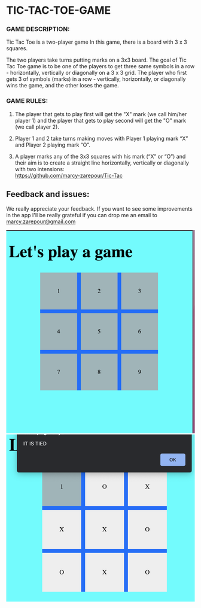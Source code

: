 # TIC-TAC-TOE-GAME
### GAME DESCRIPTION:

Tic Tac Toe is a two-player game In this game, there is a board with 3 x 3 squares.<br/>

The two players take turns putting marks on a 3x3 board. The goal of Tic Tac Toe game is to be one of the players to get three same symbols in a row - horizontally, vertically or diagonally on a 3 x 3 grid.  The player who first gets 3 of symbols (marks) in a row - vertically, horizontally, or diagonally wins the game, and the other loses the game. <br/>
### GAME RULES:

1.	The player that gets to play first will get the "X" mark (we call him/her player 1) and the player that gets to play second will get the "O" mark (we call  player 2).

2.	Player 1 and 2 take turns making moves with Player 1 playing mark “X” and Player 2 playing mark “O”.

3.	A player marks any of the 3x3 squares with his mark (“X” or “O”) and their aim is to create a straight line horizontally, vertically or diagonally with two intensions:<br/>
https://github.com/marcy-zarepour/Tic-Tac
## Feedback and issues:

We really appreciate your feedback. If you want to see some improvements in the app I'll be really grateful if you can drop me an email to marcy.zarepour@gmail.com

![images of game board](images/game.png)<br/>
![images of game board](images/tied.png)


